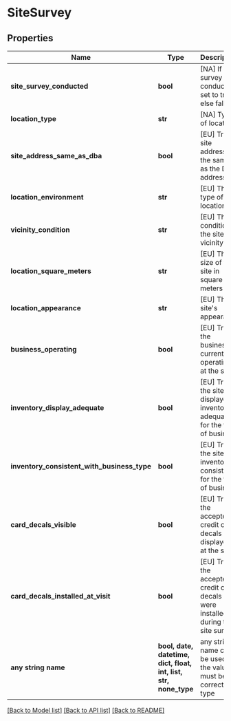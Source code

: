 # SiteSurvey


## Properties
Name | Type | Description | Notes
------------ | ------------- | ------------- | -------------
**site_survey_conducted** | **bool** | [NA] If site survey was conducted set to true, else false | [optional] 
**location_type** | **str** | [NA] Type of location | [optional] 
**site_address_same_as_dba** | **bool** | [EU] True if site address is the same as the DBA address | [optional] 
**location_environment** | **str** | [EU] The type of site location | [optional] 
**vicinity_condition** | **str** | [EU] The condition of the site&#39;s vicinity | [optional] 
**location_square_meters** | **str** | [EU] The size of the site in square meters | [optional] 
**location_appearance** | **str** | [EU] The site&#39;s appearance | [optional] 
**business_operating** | **bool** | [EU] True if the business is currently operating at the site | [optional] 
**inventory_display_adequate** | **bool** | [EU] True if the site&#39;s displayed inventory is adequate for the type of business | [optional] 
**inventory_consistent_with_business_type** | **bool** | [EU] True if the site&#39;s inventory is consistent for the type of business | [optional] 
**card_decals_visible** | **bool** | [EU] True if the accepted credit cards decals are displayed at the site | [optional] 
**card_decals_installed_at_visit** | **bool** | [EU] True if the accepted credit cards decals were installed during the site survey | [optional] 
**any string name** | **bool, date, datetime, dict, float, int, list, str, none_type** | any string name can be used but the value must be the correct type | [optional]

[[Back to Model list]](../README.md#documentation-for-models) [[Back to API list]](../README.md#documentation-for-api-endpoints) [[Back to README]](../README.md)


